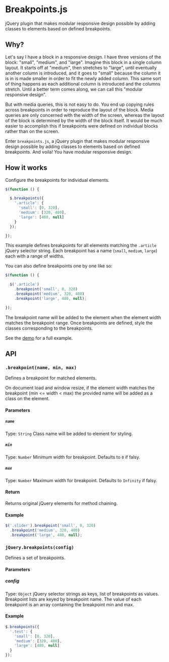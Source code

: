 # Breakpoints.js

jQuery plugin that makes modular responsive design possible by adding classes to elements based on defined breakpoints.



## Why?

Let's say I have a block in a responsive design. I have three versions of the block: "small", "medium",
and "large". Imagine this block in a single column layout. It starts off at "medium", then stretches
to "large", until eventually another column is introduced, and it goes to "small" because the column
it is in is made smaller in order to fit the newly added column. This same sort of thing happens as
each additional column is introduced and the columns stretch. Until a better term comes along, we can
call this "modular responsive design".

But with media queries, this is not easy to do. You end up copying rules across breakpoints in order
to reproduce the layout of the block. Media queries are only concerned with the width of the screen,
whereas the layout of the block is determined by the width of the block itself. It would be much
easier to accomplish this if breakpoints were defined on individual blocks rather than on the screen.

Enter `breakpoints.js`, a jQuery plugin that makes modular responsive design possible by adding
classes to elements based on defined breakpoints. And voila! You have modular responsive design.



## How it works

Configure the breakpoints for individual elements.

```javascript
$(function () {

  $.breakpoints({
    '.article': {
      'small': [0, 320],
      'medium': [320, 480],
      'large': [480, null]
    }
  });

});
```

This example defines breakpoints for all elements matching the `.article` jQuery selector string.
Each breakpoint has a name (`small`, `medium`, `large`) each with a range of widths.

You can also define breakpoints one by one like so:

```javascript
$(function () {

  $('.article')
    .breakpoint('small', 0, 320)
    .breakpoint('medium', 320, 480)
    .breakpoint('large', 480, null);

});
```

The breakpoint name will be added to the element when the element width matches the breakpoint range.
Once breakpoints are defined, style the classes corresponding to the breakpoints.

See the [demo](http://reusables.io/breakpoints.js/demo/) for a full example.


## API

### `.breakpoint(name, min, max)`

Defines a breakpoint for matched elements.

On document load and window resize, if the element width matches the breakpoint (min <= width < max)
the provided name will be added as a class on the element.


#### Parameters

##### `name`
Type: `String`
Class name will be added to element for styling.

##### `min`
Type: `Number`
Minimum width for breakpoint. Defaults to `0` if falsy.

##### `max`
Type: `Number`
Maximum width for breakpoint. Defaults to `Infinity` if falsy.


#### Return

Returns original jQuery elements for method chaining.


#### Example

```javascript
$('.slider').breakpoint('small', 0, 320)
  .breakpoint('medium', 320, 480)
  .breakpoint('large', 480, null);
```


### `jQuery.breakpoints(config)`

Defines a set of breakpoints.


#### Parameters

##### config
Type: `Object`
jQuery selector strings as keys, list of breakpoints as values. Breakpoint
lists are keyed by breakpoint name. The value of each breakpoint is an array containing the
breakpoint min and max.


#### Example

```javascript
$.breakpoints({
  '.test': {
    'small': [0, 320],
    'medium': [320, 480],
    'large': [480, null]
  }
});
```
